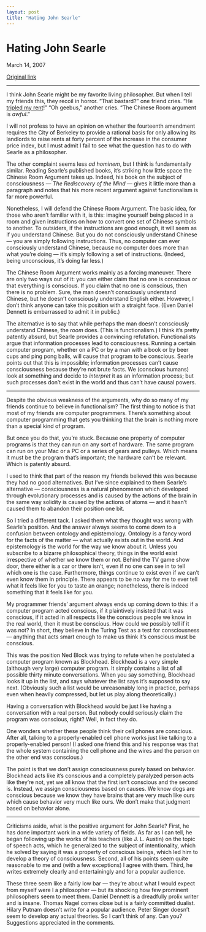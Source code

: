 ```yaml
---
layout: post
title: "Hating John Searle"
---
```

Hating John Searle
==================

March 14, 2007

[Original link](http://www.aaronsw.com/weblog/searle)

* * * * *

I think John Searle might be my favorite living philosopher. But when I
tell my friends this, they recoil in horror. “That bastard?” one friend
cries. “He [tripled my
rent](http://en.wikipedia.org/wiki/John_Searle#The_landlord_and_the_city_government)!”
“Oh geebus,” another cries. “The Chinese Room argument is *awful*.”

I will not profess to have an opinion on whether the fourteenth
amendment requires the City of Berkeley to provide a rational basis for
only allowing its landlords to raise rents at forty percent of the
increase in the consumer price index, but I must admit I fail to see
what the question has to do with Searle as a philosopher.

The other complaint seems less *ad hominem*, but I think is
fundamentally similar. Reading Searle’s published books, it’s striking
how little space the Chinese Room Argument takes up. Indeed, his book on
the subject of consciousness — *The Rediscovery of the Mind* — gives it
little more than a paragraph and notes that his more recent argument
against functionalism is far more powerful.

Nonetheless, I will defend the Chinese Room Argument. The basic idea,
for those who aren’t familiar with it, is this: imagine yourself being
placed in a room and given instructions on how to convert one set of
Chinese symbols to another. To outsiders, if the instructions are good
enough, it will seem as if you understand Chinese. But you do not
consciously understand Chinese — you are simply following instructions.
Thus, no computer can ever consciously understand Chinese, because no
computer does more than what you’re doing — it’s simply following a set
of instructions. (Indeed, being unconscious, it’s doing far less.)

The Chinese Room Argument works mainly as a forcing maneuver. There are
only two ways out of it: you can either claim that no one is conscious
or that everything is conscious. If you claim that no one is conscious,
then there is no problem. Sure, the man doesn’t consciously understand
Chinese, but he doesn’t consciously understand English either. However,
I don’t think anyone can take this position with a straight face. (Even
Daniel Dennett is embarrassed to admit it in public.)

The alternative is to say that while perhaps the man doesn’t consciously
understand Chinese, the *room* does. (This is functionalism.) I think
it’s pretty patently absurd, but Searle provides a convincing
refutation. Functionalists argue that information processes lead to
consciousness. Running a certain computer program, whether on a PC or by
a man with a book or by beer cups and ping pong balls, will cause that
program to be conscious. Searle points out that this is impossible;
information processes can’t cause consciousness because they’re not
brute facts. We (conscious humans) look at something and decide to
*interpret* it as an information process; but such processes don’t exist
in the world and thus can’t have causal powers.

* * * * *

Despite the obvious weakness of the arguments, why do so many of my
friends continue to believe in functionalism? The first thing to notice
is that most of my friends are computer programmers. There’s something
about computer programming that gets you thinking that the brain is
nothing more than a special kind of program.

But once you do that, you’re stuck. Because one property of computer
programs is that they can run on any sort of hardware. The same program
can run on your Mac or a PC or a series of gears and pulleys. Which
means it must be the program that’s important; the hardware can’t be
relevant. Which is patently absurd.

I used to think that part of the reason my friends believed this was
because they had no good alternatives. But I’ve since explained to them
Searle’s alternative — consciousness is a natural phenomenon which
developed through evolutionary processes and is caused by the actions of
the brain in the same way solidity is caused by the actions of atoms —
and it hasn’t caused them to abandon their position one bit.

So I tried a different tack. I asked them what they thought was wrong
with Searle’s position. And the answer always seems to come down to a
confusion between ontology and epistemology. Ontology is a fancy word
for the facts of the matter — what actually exists out in the world. And
epistemology is the world for the way we know about it. Unless you
subscribe to a bizarre philosophical theory, things in the world exist
irrespective of whether we know them or not. Behind the TV game show
door, there either is a car or there isn’t, even if no one can see in to
tell which one is the case. Furthermore, things continue to exist even
if we can’t even know them in principle. There appears to be no way for
me to ever tell what it feels like for you to taste an orange;
nonetheless, there is indeed something that it feels like for you.

My programmer friends’ argument always ends up coming down to this: if a
computer program acted conscious, if it plaintively insisted that it was
conscious, if it acted in all respects like the conscious people we know
in the real world, then it must be conscious. How could we possibly tell
if it was not? In short, they believe in the Turing Test as a test for
consciousness — anything that acts smart enough to make us think it’s
conscious must be conscious.

This was the position Ned Block was trying to refute when he postulated
a computer program known as Blockhead. Blockhead is a very simple
(although very large) computer program. It simply contains a list of all
possible thirty minute conversations. When you say something, Blockhead
looks it up in the list, and says whatever the list says it’s supposed
to say next. (Obviously such a list would be unreasonably long in
practice, perhaps even when heavily compressed, but let us play along
theoretically.)

Having a conversation with Blockhead would be just like having a
conversation with a real person. But nobody could seriously claim the
program was conscious, right? Well, in fact they do.

One wonders whether these people think their cell phones are conscious.
After all, talking to a properly-enabled cell phone works just like
talking to a properly-enabled person! (I asked one friend this and his
response was that the whole system containing the cell phone and the
wires and the person on the other end was conscious.)

The point is that we don’t assign consciousness purely based on
behavior. Blockhead acts like it’s conscious and a completely paralyzed
person acts like they’re not, yet we all know that the first isn’t
conscious and the second is. Instead, we assign consciousness based on
causes. We know dogs are conscious because we know they have brains that
are very much like ours which cause behavior very much like ours. We
don’t make that judgment based on behavior alone.

* * * * *

Criticisms aside, what is the positive argument for John Searle? First,
he has done important work in a wide variety of fields. As far as I can
tell, he began following up the works of his teachers (like J. L.
Austin) on the topic of speech acts, which he generalized to the subject
of intentionality, which he solved by saying it was a property of
conscious beings, which led him to develop a theory of consciousness.
Second, all of his points seem quite reasonable to me and (with a few
exceptions) I agree with them. Third, he writes extremely clearly and
entertainingly and for a popular audience.

These three seem like a fairly low bar — they’re about what I would
expect from myself were I a philosopher — but its shocking how few
prominent philosophers seem to meet them. Daniel Dennett is a dreadfully
prolix writer and is insane. Thomas Nagel comes close but is a fairly
committed dualist. Hilary Putnam doesn’t write for a popular audience.
Peter Singer doesn’t seem to develop any actual theories. So I can’t
think of any. Can you? Suggestions appreciated in the comments.
